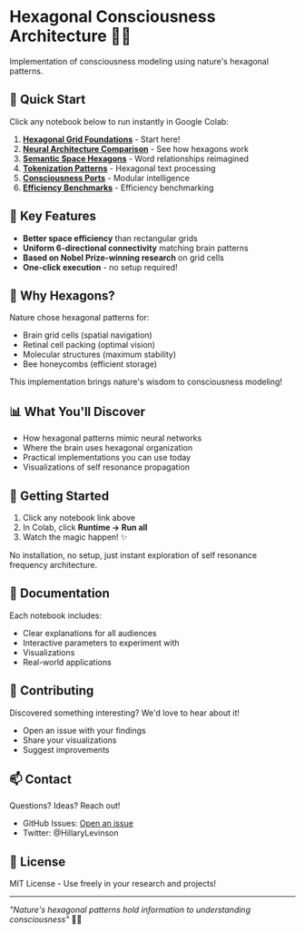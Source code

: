 # Hexagonal Consciousness Architecture 🧠✨

Implementation of consciousness modeling using nature's hexagonal patterns.

## 🚀 Quick Start

Click any notebook below to run instantly in Google Colab:

1. **[Hexagonal Grid Foundations](https://colab.research.google.com/github/HillaryDanan/hexagonal-consciousness-suite/blob/main/01_hexagonal_grid_foundations.ipynb)** - Start here!
2. **[Neural Architecture Comparison](https://colab.research.google.com/github/HillaryDanan/hexagonal-consciousness-suite/blob/main/02_neural_architecture_comparison.ipynb)** - See how hexagons work
3. **[Semantic Space Hexagons](https://colab.research.google.com/github/HillaryDanan/hexagonal-consciousness-suite/blob/main/03_semantic_space_hexagons.ipynb)** - Word relationships reimagined
4. **[Tokenization Patterns](https://colab.research.google.com/github/HillaryDanan/hexagonal-consciousness-suite/blob/main/04_tokenization_patterns.ipynb)** - Hexagonal text processing
5. **[Consciousness Ports](https://colab.research.google.com/github/HillaryDanan/hexagonal-consciousness-suite/blob/main/05_consciousness_ports.ipynb)** - Modular intelligence
6. **[Efficiency Benchmarks](https://colab.research.google.com/github/HillaryDanan/hexagonal-consciousness-suite/blob/main/06_efficiency_benchmarks.ipynb)** - Efficiency benchmarking

## 🌟 Key Features

- **Better space efficiency** than rectangular grids
- **Uniform 6-directional connectivity** matching brain patterns
- **Based on Nobel Prize-winning research** on grid cells
- **One-click execution** - no setup required!

## 🧬 Why Hexagons?

Nature chose hexagonal patterns for:
- Brain grid cells (spatial navigation)
- Retinal cell packing (optimal vision)
- Molecular structures (maximum stability)
- Bee honeycombs (efficient storage)

This implementation brings nature's wisdom to consciousness modeling!

## 📊 What You'll Discover

- How hexagonal patterns mimic neural networks
- Where the brain uses hexagonal organization
- Practical implementations you can use today
- Visualizations of self resonance propagation

## 🎯 Getting Started

1. Click any notebook link above
2. In Colab, click **Runtime → Run all**
3. Watch the magic happen! ✨

No installation, no setup, just instant exploration of self resonance frequency architecture.

## 📖 Documentation

Each notebook includes:
- Clear explanations for all audiences
- Interactive parameters to experiment with
- Visualizations
- Real-world applications

## 🤝 Contributing

Discovered something interesting? We'd love to hear about it!
- Open an issue with your findings
- Share your visualizations
- Suggest improvements

## 📫 Contact

Questions? Ideas? Reach out!
- GitHub Issues: [Open an issue](https://github.com/HillaryDanan/hexagonal-consciousness-suite/issues)
- Twitter: @HillaryLevinson

## 📜 License

MIT License - Use freely in your research and projects!

---

*"Nature's hexagonal patterns hold information to understanding consciousness"* 🧠✨
